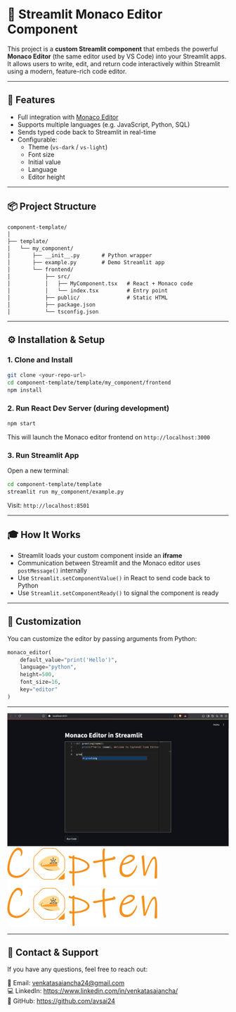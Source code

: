 # 🧠 Streamlit Monaco Editor Component

This project is a **custom Streamlit component** that embeds the powerful **Monaco Editor** (the same editor used by VS Code) into your Streamlit apps. It allows users to write, edit, and return code interactively within Streamlit using a modern, feature-rich code editor.

---

## 🚀 Features

- Full integration with [Monaco Editor](https://microsoft.github.io/monaco-editor/)
- Supports multiple languages (e.g. JavaScript, Python, SQL)
- Sends typed code back to Streamlit in real-time
- Configurable:
  - Theme (`vs-dark` / `vs-light`)
  - Font size
  - Initial value
  - Language
  - Editor height

---

## 📦 Project Structure

```
component-template/
│
├── template/
│   └── my_component/
│       ├── __init__.py       # Python wrapper
│       ├── example.py        # Demo Streamlit app
│       └── frontend/
│           ├── src/
│           │   ├── MyComponent.tsx   # React + Monaco code
│           │   └── index.tsx         # Entry point
│           ├── public/               # Static HTML
│           ├── package.json
│           └── tsconfig.json
```

---

## ⚙️ Installation & Setup

### 1. Clone and Install
```bash
git clone <your-repo-url>
cd component-template/template/my_component/frontend
npm install
```

### 2. Run React Dev Server (during development)
```bash
npm start
```
This will launch the Monaco editor frontend on `http://localhost:3000`

### 3. Run Streamlit App
Open a new terminal:
```bash
cd component-template/template
streamlit run my_component/example.py
```
Visit: `http://localhost:8501`

---

## 🎓 How It Works

- Streamlit loads your custom component inside an **iframe**
- Communication between Streamlit and the Monaco editor uses `postMessage()` internally
- Use `Streamlit.setComponentValue()` in React to send code back to Python
- Use `Streamlit.setComponentReady()` to signal the component is ready

---

## 🌟 Customization

You can customize the editor by passing arguments from Python:
```python
monaco_editor(
    default_value="print('Hello')",
    language="python",
    height=500,
    font_size=16,
    key="editor"
)
```

---
![CaptenAI Logo](images/pic1.png)  
![CaptenAI Logo](https://github.com/avsai24/CaptenAI_Query_Genius/blob/main/images/Capten_logo_full.png)  
![CaptenAI Logo](https://github.com/avsai24/CaptenAI_Query_Genius/blob/main/images/Capten_logo_full.png)  

---

## 💌 **Contact & Support**
If you have any questions, feel free to reach out:

📧 Email: venkatasaiancha24@gmail.com  
💻 LinkedIn: https://www.linkedin.com/in/venkatasaiancha/  
📂 GitHub: https://github.com/avsai24  
